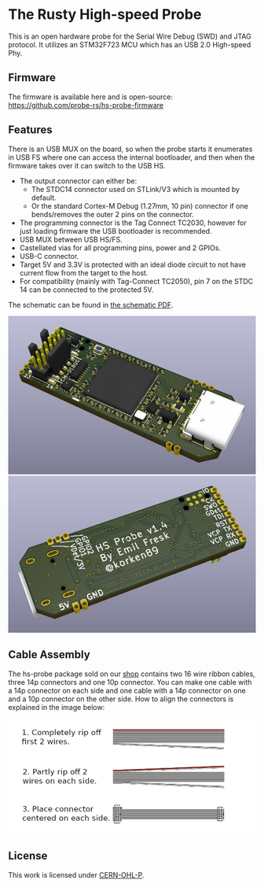 # The Rusty High-speed Probe

This is an open hardware probe for the Serial Wire Debug (SWD) and JTAG protocol. It utilizes an
STM32F723 MCU which has an USB 2.0 High-speed Phy.

## Firmware

The firmware is available here and is open-source: https://github.com/probe-rs/hs-probe-firmware

## Features

There is an USB MUX on the board, so when the probe starts it enumerates in USB FS where one can
access the internal bootloader, and then when the firmware takes over it can switch to the USB HS.

* The output connector can either be:
    * The STDC14 connector used on STLink/V3 which is mounted by default.
    * Or the standard Cortex-M Debug (1.27mm, 10 pin) connector if one bends/removes the outer 2 pins on the connector.
* The programming connector is the Tag Connect TC2030, however for just loading firmware the USB bootloader is recommended.
* USB MUX between USB HS/FS.
* Castellated vias for all programming pins, power and 2 GPIOs.
* USB-C connector.
* Target 5V and 3.3V is protected with an ideal diode circuit to not have current flow from the target to the host.
* For compatibility (mainly with Tag-Connect TC2050), pin 7 on the STDC 14 can be connected to the protected 5V.

The schematic can be found in [the schematic PDF](schematic-v1.3.pdf).

![alt text](hs-probe-top.jpg "probe")
![alt text](hs-probe-bot.jpg "probe")

## Cable Assembly

The hs-probe package sold on our [shop](https://shop.probe.rs) contains two 16 wire ribbon cables, three 14p connectors and one 10p connector.
You can make one cable with a 14p connector on each side and one cable with a 14p connector on one and a 10p connector on the other side. How to align the connectors is explained in the image below:

![alt text](docs/cable-asssembly-instructions.png "cable assembly")

## License

This work is licensed under [CERN-OHL-P](cern_ohl_p_v2.txt).
